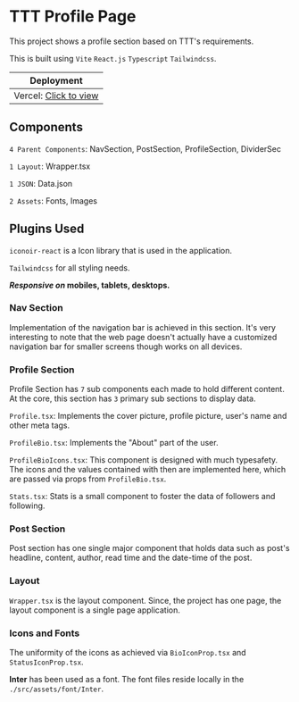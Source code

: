 # TTT Profile Page

This project shows a profile section based on TTT's requirements.

This is built using `Vite` `React.js` `Typescript` `Tailwindcss`.

| Deployment |
| ---------- |
|   Vercel:  <a href="https://ttt-assignment-page.vercel.app" target="_blank">Click to view</a>  |

## Components

`4 Parent Components`: NavSection, PostSection, ProfileSection, DividerSec

`1 Layout`: Wrapper.tsx

`1 JSON`: Data.json

`2 Assets`: Fonts, Images

## Plugins Used

`iconoir-react` is a Icon library that is used in the application.

`Tailwindcss` for all styling needs.

**_Responsive on_ mobiles, tablets, desktops.**

### Nav Section

Implementation of the navigation bar is achieved in this section. It's very interesting to note that the web page doesn't actually have a customized navigation bar for smaller screens though works on all devices.

### Profile Section

Profile Section has `7` sub components each made to hold different content. At the core, this section has `3` primary sub sections to display data.

`Profile.tsx`: Implements the cover picture, profile picture, user's name and other meta tags.

`ProfileBio.tsx`: Implements the "About" part of the user.

`ProfileBioIcons.tsx`: This component is designed with much typesafety. The icons and the values contained with then are implemented here, which are passed via props from `ProfileBio.tsx`.

`Stats.tsx`: Stats is a small component to foster the data of followers and following.

### Post Section

Post section has one single major component that holds data such as post's headline, content, author, read time and the date-time of the post.

### Layout

`Wrapper.tsx` is the layout component. Since, the project has one page, the layout component is a single page application.

### Icons and Fonts

The uniformity of the icons as achieved via `BioIconProp.tsx` and `StatusIconProp.tsx`.

**Inter** has been used as a font. The font files reside locally in the `./src/assets/font/Inter`.